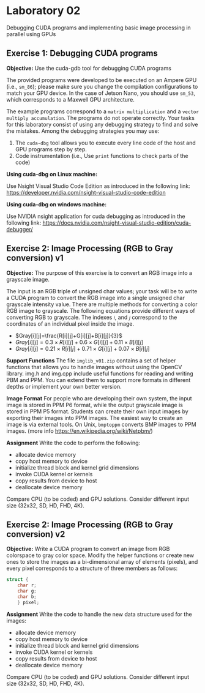 # Laboratory 02

Debugging CUDA programs and implementing basic image processing in parallel using GPUs

## **Exercise 1: Debugging CUDA programs**

**Objective:** Use the cuda-gdb tool for debugging CUDA programs

The provided programs were developed to be executed on an Ampere GPU (i.e., `sm_86`); please make sure you change the compilation configurations to match your GPU device. In the case of Jetson Nano, you should use `sm_53`, which corresponds to a Maxwell GPU architecture.

The example programs correspond to a `matrix multiplication` and a `vector multiply accumulation`. The programs do not operate correctly. Your tasks for this laboratory consist of using any debugging strategy to find and solve the mistakes. Among the debugging strategies you may use:

1. The `cuda-dbg` tool allows you to execute every line code of the host and GPU programs step by step.
2. Code instrumentation (i.e., Use `print` functions to check parts of the code)

**Using cuda-dbg on Linux machine:**

Use Nsight Visual Studio Code Edition as introduced in the following link:
<https://developer.nvidia.com/nsight-visual-studio-code-edition>

**Using cuda-dbg on windows machine:**

Use NVIDIA nsight application for cuda debugging as introduced in the following link: <https://docs.nvidia.com/nsight-visual-studio-edition/cuda-debugger/>

## **Exercise 2: Image Processing (RGB to Gray conversion) v1**

**Objective:** The purpose of this exercise is to convert an RGB image into a grayscale image.

The input is an RGB triple of unsigned char values; your task will be to write a CUDA program to convert the RGB image into a single unsigned char grayscale intensity value. There are multiple methods for converting a color RGB image to grayscale. The following equations provide different ways of converting RGB to grayscale. The indexes `𝑖`, and `𝑗` correspond to the coordinates of an individual pixel inside the image.

- $Gray[i][j]=\frac{R[i][j]+G[i][j]+B[i][j]}{3}$
- $Gray[i][j]=0.3 \times R[i][j]+0.6\times G[i][j]+0.11\times B[i][j]$
- $Gray[i][j]=0.21\times R[i][j]+0.71\times G[i][j]+0.07\times B[i][j]$

**Support Functions** The file `imglib_v01.zip` contains a set of helper functions that allows you to handle images without using the OpenCV library. img.h and img.cpp include useful functions for reading and writing PBM and PPM. You can extend them to support more formats in different depths or implement your own better version.

**Image Format** For people who are developing their own system, the input image is stored in PPM P6 format, while the output grayscale image is stored in PPM P5 format. Students can create their own input images by exporting their images into PPM images. The easiest way to create an image is via external tools. On Unix, `bmptoppm`
converts BMP images to PPM images. (more info <https://en.wikipedia.org/wiki/Netpbm/>)

**Assignment**
Write the code to perform the following:

- allocate device memory
- copy host memory to device
- initialize thread block and kernel grid dimensions
- invoke CUDA kernel or kernels
- copy results from device to host
- deallocate device memory

Compare CPU (to be coded) and GPU solutions. Consider different input size (32x32, SD, HD, FHD, 4K).

## **Exercise 2: Image Processing (RGB to Gray conversion) v2**

**Objective:** Write a CUDA program to convert an image from RGB colorspace to gray color space. Modify the helper functions or create new ones to store the images as a bi-dimensional array of elements (pixels), and every pixel corresponds to a structure of three members as follows:

```cpp
struct {
    char r;
    char g;
    char b;
    } pixel;
```

**Assignment** Write the code to handle the new data structure used for the images:

- allocate device memory
- copy host memory to device
- initialize thread block and kernel grid dimensions
- invoke CUDA kernel or kernels
- copy results from device to host
- deallocate device memory

Compare CPU (to be coded) and GPU solutions. Consider different input size (32x32, SD, HD, FHD, 4K).